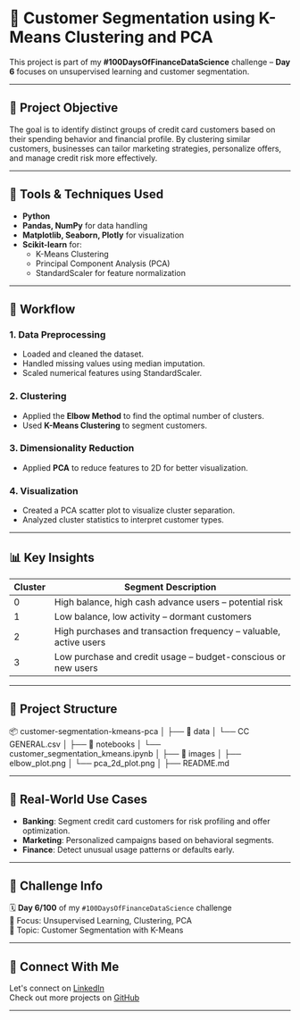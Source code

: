# 🧠 Customer Segmentation using K-Means Clustering and PCA

This project is part of my **#100DaysOfFinanceDataScience** challenge – **Day 6** focuses on unsupervised learning and customer segmentation.

---

## 📌 Project Objective

The goal is to identify distinct groups of credit card customers based on their spending behavior and financial profile. By clustering similar customers, businesses can tailor marketing strategies, personalize offers, and manage credit risk more effectively.

---

## 🧰 Tools & Techniques Used

- **Python**
- **Pandas, NumPy** for data handling
- **Matplotlib, Seaborn, Plotly** for visualization
- **Scikit-learn** for:
  - K-Means Clustering
  - Principal Component Analysis (PCA)
  - StandardScaler for feature normalization

---

## 🧪 Workflow

### 1. Data Preprocessing
- Loaded and cleaned the dataset.
- Handled missing values using median imputation.
- Scaled numerical features using StandardScaler.

### 2. Clustering
- Applied the **Elbow Method** to find the optimal number of clusters.
- Used **K-Means Clustering** to segment customers.

### 3. Dimensionality Reduction
- Applied **PCA** to reduce features to 2D for better visualization.

### 4. Visualization
- Created a PCA scatter plot to visualize cluster separation.
- Analyzed cluster statistics to interpret customer types.

---

## 📊 Key Insights

| Cluster | Segment Description                                                                 |
|---------|--------------------------------------------------------------------------------------|
| 0       | High balance, high cash advance users – potential risk                             |
| 1       | Low balance, low activity – dormant customers                                       |
| 2       | High purchases and transaction frequency – valuable, active users                   |
| 3       | Low purchase and credit usage – budget-conscious or new users                       |

---

## 📁 Project Structure

📦 customer-segmentation-kmeans-pca
│
├── 📁 data
│ └── CC GENERAL.csv
│
├── 📁 notebooks
│ └── customer_segmentation_kmeans.ipynb
│
├── 📁 images
│ ├── elbow_plot.png
│ └── pca_2d_plot.png
│
├── README.md


---

## 🚀 Real-World Use Cases

- **Banking**: Segment credit card customers for risk profiling and offer optimization.
- **Marketing**: Personalized campaigns based on behavioral segments.
- **Finance**: Detect unusual usage patterns or defaults early.

---

## 📌 Challenge Info

🗓️ **Day 6/100** of my `#100DaysOfFinanceDataScience` challenge  
💼 Focus: Unsupervised Learning, Clustering, PCA  
📍 Topic: Customer Segmentation with K-Means  

---

## 🔗 Connect With Me

Let's connect on [LinkedIn](https://www.linkedin.com/in/rohit-kumar-yadav-b97360194/)  
Check out more projects on [GitHub](https://github.com/rohit2255)

---



